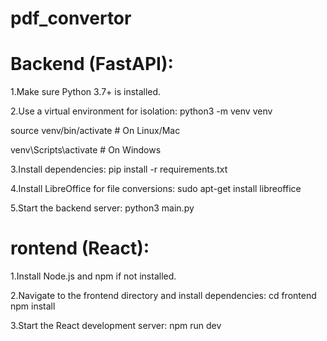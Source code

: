 # pdf_convertor

# Backend (FastAPI):

1.Make sure Python 3.7+ is installed.

2.Use a virtual environment for isolation:
python3 -m venv venv

source venv/bin/activate  # On Linux/Mac

venv\Scripts\activate     # On Windows

3.Install dependencies:
pip install -r requirements.txt

4.Install LibreOffice for file conversions:
sudo apt-get install libreoffice

5.Start the backend server:
python3  main.py


# rontend (React):

1.Install Node.js and npm if not installed.

2.Navigate to the frontend directory and install dependencies:
cd frontend
npm install

3.Start the React development server:
npm run dev
